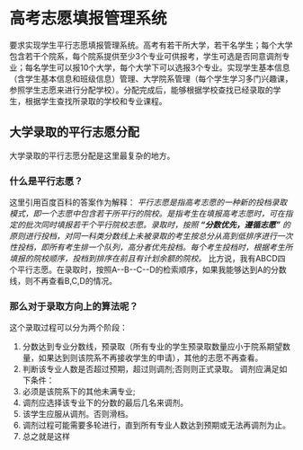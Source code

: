 # 高考志愿填报管理系统
要求实现学生平行志愿填报管理系统。高考有若干所大学，若干名学生；每个大学包含若干个院系，每个院系提供至少3个专业可供报考，学生可选是否同意调剂专业；每名学生可以报10个大学，每个大学下可以选报3个专业。实现学生基本信息（含学生基本信息和班级信息）管理、大学院系管理（每个学生学习多门兴趣课，参照学生志愿来进行分配学校）。分配完成后，能够根据学校查找已经录取的学生，根据学生查找所录取的学校和专业课程。

## 大学录取的平行志愿分配
大学录取的平行志愿分配是这里最复杂的地方。
### 什么是平行志愿？
这里引用百度百科的答案作为解释：
*平行志愿是指高考志愿的一种新的投档录取模式，即一个志愿中包含若干所平行的院校。是指考生在填报高考志愿时，可在指定的批次同时填报若干个平行院校志愿。录取时，按照 ***“分数优先，遵循志愿”*** 的原则进行投档，对同一科类分数线上未被录取的考生按总分从高到低排序进行一次性投档，即所有考生排一个队列，高分者优先投档。每个考生投档时，根据考生所填报的院校顺序，投档到排序在前且有计划余额的院校。*
比方说，我有ABCD四个平行志愿。在录取时，按照A--B--C--D的检索顺序，如果我能够达到A的分数线，则不再查看B,C,D的情况。

### 那么对于录取方向上的算法呢？

这个录取过程可以分为两个阶段：
1. 分数达到专业分数线，预录取（所有专业的学生预录取数量应小于院系期望数量，如果达到则该院系不再接收学生的申请），其他的志愿不再查看。 
2. 判断该专业人数是否超过预期，超过则调剂;否则则正式录取。
调剂应满足如下条件：
1. 必须是该院系下的其他未满专业; 
2. 调剂应选择该专业下的分数的最后几名来调剂。
3. 该学生应服从调剂。否则滑档。
4. 调剂过程可能需要多轮进行，直到所有专业人数达到预期或无法再调剂为止。
5. 总之就是这样
